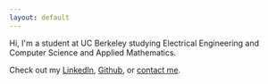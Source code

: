 ```yaml
---
layout: default
---
```


Hi, I'm a student at UC Berkeley studying Electrical Engineering and Computer Science and Applied Mathematics.

Check out my [LinkedIn](http://linkedin.com/in/sidharthgoel), [Github](http://github.com/sidharthgoel), or [contact me]().